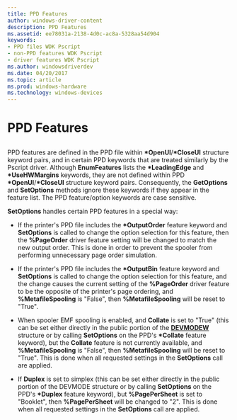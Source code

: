 ```yaml
---
title: PPD Features
author: windows-driver-content
description: PPD Features
ms.assetid: ee78031a-2138-4d0c-ac8a-5328aa54d904
keywords:
- PPD files WDK Pscript
- non-PPD features WDK Pscript
- driver features WDK Pscript
ms.author: windowsdriverdev
ms.date: 04/20/2017
ms.topic: article
ms.prod: windows-hardware
ms.technology: windows-devices
---
```


# PPD Features


## <a href="" id="ddk-ppd-features-gg"></a>


PPD features are defined in the PPD file within **\*OpenUI**/**\*CloseUI** structure keyword pairs, and in certain PPD keywords that are treated similarly by the Pscript driver. Although **EnumFeatures** lists the **\*LeadingEdge** and **\*UseHWMargins** keywords, they are not defined within PPD **\*OpenUI**/**\*CloseUI** structure keyword pairs. Consequently, the **GetOptions** and **SetOptions** methods ignore these keywords if they appear in the feature list. The PPD feature/option keywords are case sensitive.

**SetOptions** handles certain PPD features in a special way:

-   If the printer's PPD file includes the **\*OutputOrder** feature keyword and **SetOptions** is called to change the option selection for this feature, then the **%PageOrder** driver feature setting will be changed to match the new output order. This is done in order to prevent the spooler from performing unnecessary page order simulation.

-   If the printer's PPD file includes the **\*OutputBin** feature keyword and **SetOptions** is called to change the option selection for this feature, and the change causes the current setting of the **%PageOrder** driver feature to be the opposite of the printer's page ordering, and **%MetafileSpooling** is "False", then **%MetafileSpooling** will be reset to "True".

-   When spooler EMF spooling is enabled, and **Collate** is set to "True" (this can be set either directly in the public portion of the [**DEVMODEW**](https://msdn.microsoft.com/library/windows/hardware/ff552837) structure or by calling **SetOptions** on the PPD's **\*Collate** feature keyword), but the **Collate** feature is not currently available, and **%MetafileSpooling** is "False", then **%MetafileSpooling** will be reset to "True". This is done when all requested settings in the **SetOptions** call are applied.

-   If **Duplex** is set to simplex (this can be set either directly in the public portion of the DEVMODE structure or by calling **SetOptions** on the PPD's **\*Duplex** feature keyword), but **%PagePerSheet** is set to "Booklet", then **%PagePerSheet** will be changed to "2". This is done when all requested settings in the **SetOptions** call are applied.

 

 




